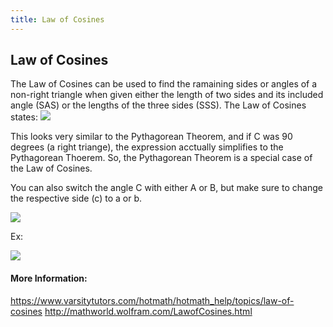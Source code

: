 ```yaml
---
title: Law of Cosines
---
```

## Law of Cosines

The Law of Cosines can be used to find the ramaining sides or angles of a non-right triangle when given either the length of two sides and its included angle (SAS) or the lengths of the three sides (SSS).
The Law of Cosines states:
<img src="http://hyperphysics.phy-astr.gsu.edu/hbase/imgmth/lcos.gif">

This looks very similar to the Pythagorean Theorem, and if C was 90 degrees (a right triange), the expression acctually simplifies to the Pythagorean Thoerem.  So, the Pythagorean Theorem is a special case of the Law of Cosines.

You can also switch the angle C with either A or B, but make sure to change the respective side (c) to a or b.

<img src="http://www.mathwarehouse.com/trigonometry/images/law-of-cosines/law-of-cosines-formula-and-picture2.png">

Ex:

<img src="http://www.mathwarehouse.com/sheets/trigonometry/advanced/law-of-sines-and-cosines/images/picture-of-law-of-cosines.png">
<!-- The article goes here, in GitHub-flavored Markdown. Feel free to add YouTube videos, images, and CodePen/JSBin embeds  -->

#### More Information:
<!-- Please add any articles you think might be helpful to read before writing the article -->
https://www.varsitytutors.com/hotmath/hotmath_help/topics/law-of-cosines
http://mathworld.wolfram.com/LawofCosines.html

